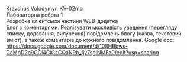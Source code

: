 Kravchuk Volodymyr, KV-02mp<br>
Лабораторна робота 1<br>
Розробка клієнтської частини WEB-додатка<br>
Блог з коментарями. Реалізувати можливість уведення (перегляду списку, додавання, вилучення) повідомлень блогу (назва, текстовий вміст), а також коментарів до кожного повідомлення.
Google doc: https://docs.google.com/document/d/108HBbws-CaMgD2e9GCl4GlGzCQaNRb_Ijy7sgiNMFa0/edit?usp=sharing
